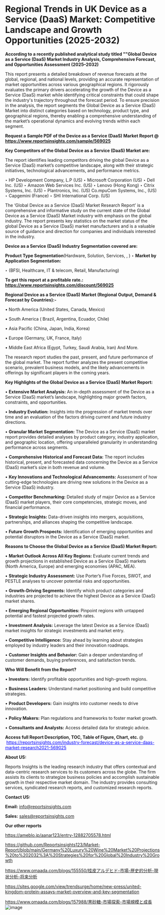 # Regional Trends in UK Device as a Service (DaaS) Market: Competitive Landscape and Growth Opportunities (2025-2032)

<strong>According to a recently published analytical study titled ""Global Device as a Service (DaaS) Market Industry Analysis, Comprehensive Forecast, and Opportunities Assessment (2025–2032)</strong>

This report presents a detailed breakdown of revenue forecasts at the global, regional, and national levels, providing an accurate representation of market opportunities across various geographical regions. It rigorously evaluates the primary drivers accelerating the growth of the Device as a Service (DaaS) market while identifying critical constraints that could shape the industry's trajectory throughout the forecast period. To ensure precision in the analysis, the report segments the Global Device as a Service (DaaS) Market into distinct categories based on technology, product type, and geographical regions, thereby enabling a comprehensive understanding of the market’s operational dynamics and evolving trends within each segment.

<strong>Request a Sample PDF of the Device as a Service (DaaS) Market Report </strong><strong>@<a href=https://www.reportsinsights.com/sample/569025 style=color:#0000ff;> https://www.reportsinsights.com/sample/569025</a></strong></font>

<strong>Key Competitors of the Global Device as a Service (DaaS) Market are:</strong>

The report identifies leading competitors driving the global Device as a Service (DaaS) market’s competitive landscape, along with their strategic initiatives, technological advancements, and performance metrics.

‣ HP Development Company, L.P (US)
‣ Microsoft Corporation (US)
‣ Dell Inc. (US)
‣ Amazon Web Services Inc. (US)
‣ Lenovo (Hong Kong)
‣ Citrix Systems, Inc. (US)
‣ Plantronics, Inc. (US) Co.mpuCom Systems, Inc., (US)
‣ Capgemini (France)
‣ SHI International Corp. (US)

The ‘Global Device as a Service (DaaS) Market Research Report’ is a comprehensive and informative study on the current state of the Global Device as a Service (DaaS) Market industry with emphasis on the global industry. The report presents key statistics on the market status of the global Device as a Service (DaaS) market manufacturers and is a valuable source of guidance and direction for companies and individuals interested in the industry.

<strong>Device as a Service (DaaS) Industry Segmentation covered are:</strong>

<strong>Product Type Segmentation</strong>(Hardware, Solution, Services, , )
‣ 
<strong>Market by Application Segmentation:</strong>

‣ (BFSI, Healthcare, IT & telecom, Retail, Manufacturing)

<strong>To get this report at a profitable rate.: <a href=https://www.reportsinsights.com/discount/569025 style=color:#0000ff;>https://www.reportsinsights.com/discount/569025</a></strong></font>

<strong>Regional Device as a Service (DaaS) Market (Regional Output, Demand &amp; Forecast by Countries):-</strong>

• North America (United States, Canada, Mexico)

• South America ( Brazil, Argentina, Ecuador, Chile)

• Asia Pacific (China, Japan, India, Korea)

• Europe (Germany, UK, France, Italy)

• Middle East Africa (Egypt, Turkey, Saudi Arabia, Iran) And More.

The research report studies the past, present, and future performance of the global market. The report further analyzes the present competitive scenario, prevalent business models, and the likely advancements in offerings by significant players in the coming years.

<strong>Key Highlights of the Global Device as a Service (DaaS) Market Report:</strong>

• <strong>Extensive Market Analysis:</strong> An in-depth assessment of the Device as a Service (DaaS) market’s landscape, highlighting major growth factors, constraints, and opportunities.

• <strong>Industry Evolution:</strong> Insights into the progression of market trends over time and an evaluation of the factors driving current and future industry directions.

• <strong>Granular Market Segmentation:</strong> The Device as a Service (DaaS) market report provides detailed analyses by product category, industry application, and geographic location, offering unparalleled granularity in understanding performance across segments.

• <strong>Comprehensive Historical and Forecast Data:</strong> The report includes historical, present, and forecasted data concerning the Device as a Service (DaaS) market’s size in both revenue and volume.

• <strong>Key Innovations and Technological Advancements:</strong> Assessment of how cutting-edge technologies are driving new solutions in the Device as a Service (DaaS) industry.

• <strong>Competitor Benchmarking:</strong> Detailed study of major Device as a Service (DaaS) market players, their core competencies, strategic moves, and financial performance.

• <strong>Strategic Insights:</strong> Data-driven insights into mergers, acquisitions, partnerships, and alliances shaping the competitive landscape.

• <strong>Future Growth Prospects:</strong> Identification of emerging opportunities and potential disruptors in the Device as a Service (DaaS) market.

<strong>Reasons to Choose the Global Device as a Service (DaaS) Market Report:</strong>

• <strong>Market Outlook Across All Key Regions:</strong> Evaluate current trends and growth projections in established Device as a Service (DaaS) markets (North America, Europe) and emerging economies (APAC, MEA).

• <strong>Strategic Industry Assessment:</strong> Use Porter’s Five Forces, SWOT, and PESTLE analyses to uncover potential risks and opportunities.

• <strong>Growth-Driving Segments:</strong> Identify which product categories and industries are projected to achieve the highest Device as a Service (DaaS) market shares.

• <strong>Emerging Regional Opportunities:</strong> Pinpoint regions with untapped potential and fastest projected growth rates.

• <strong>Investment Analysis:</strong> Leverage the latest Device as a Service (DaaS) market insights for strategic investments and market entry.

• <strong>Competitive Intelligence:</strong> Stay ahead by learning about strategies employed by industry leaders and their innovation roadmaps.

• <strong>Customer Insights and Behavior:</strong> Gain a deeper understanding of customer demands, buying preferences, and satisfaction trends.

<strong>Who Will Benefit from the Report?</strong>

• <strong>Investors:</strong> Identify profitable opportunities and high-growth regions.

• <strong>Business Leaders:</strong> Understand market positioning and build competitive strategies.

• <strong>Product Developers:</strong> Gain insights into customer needs to drive innovation.

• <strong>Policy Makers:</strong> Plan regulations and frameworks to foster market growth.

• <strong>Consultants and Analysts:</strong> Access detailed data for strategic advice.
</ul>
<strong>Access full Report Description, TOC, Table of Figure, Chart, etc. </strong>@  <a href=https://reportsinsights.com/industry-forecast/device-as-a-service-daas-market-research2021-569025 style=color:#0000ff;>https://reportsinsights.com/industry-forecast/device-as-a-service-daas-market-research2021-569025</a></font>

<strong><strong>About US</strong>:</strong>

Reports Insights is the leading research industry that offers contextual and data-centric research services to its customers across the globe. The firm assists its clients to strategize business policies and accomplish sustainable growth in their respective market domain. The industry provides consulting services, syndicated research reports, and customized research reports.

<strong>Contact US:</strong>

<p class=""""><b>Email:</b> <a href=mailto:info@reportsinsights.com>info@reportsinsights.com</a></p>
<p class=""""><b>Sales:</b> <a href=mailto:sales@reportsinsights.com>sales@reportsinsights.com</a></p>

<strong>Our other reports</strong>

<a href=https://ameblo.jp/aanar123/entry-12882705578.html>https://ameblo.jp/aanar123/entry-12882705578.html</a>

<a href=https://github.com/Reportsinsights123/Market-Report/blob/main/Germany%20Luxury%20Wine%20Market%20Projections%20to%202032%3A%20Strategies%20for%20Global%20Industry%20Growth>https://github.com/Reportsinsights123/Market-Report/blob/main/Germany%20Luxury%20Wine%20Market%20Projections%20to%202032%3A%20Strategies%20for%20Global%20Industry%20Growth</a>

<a href=https://www.omaada.com/blogs/155550/桂皮アルデヒド-市場-歴史的分析-現状分析-将来分析>https://www.omaada.com/blogs/155550/桂皮アルデヒド-市場-歴史的分析-現状分析-将来分析</a>

<a href=https://sites.google.com/view/trendsurge/home/new-press/united-kingdom-protein-assays-market-overview-and-key-segmentation>https://sites.google.com/view/trendsurge/home/new-press/united-kingdom-protein-assays-market-overview-and-key-segmentation</a>

<a href=https://www.omaada.com/blogs/157988/黒砂糖-市場探索-市場規模と成長>https://www.omaada.com/blogs/157988/黒砂糖-市場探索-市場規模と成長</a>
![image](https://github.com/user-attachments/assets/55e24bed-9bdc-4c58-aa73-015ca6eed135)
